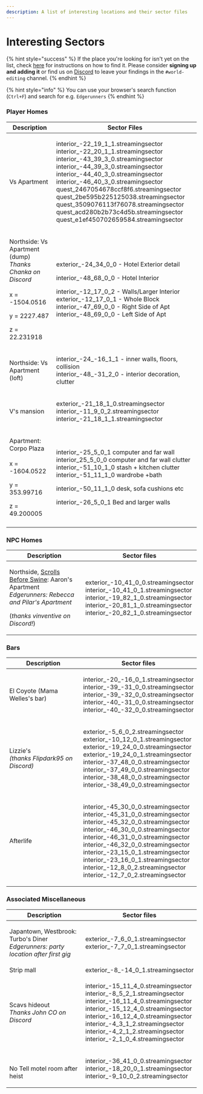 ```yaml
---
description: A list of interesting locations and their sector files
---
```


# Interesting Sectors

{% hint style="success" %}
If the place you're looking for isn't yet on the list, check [here](finding-a-specific-sector.md) for instructions on how to find it. Please consider **signing up and adding it** or find us on [Discord](https://discord.gg/redmodding) to leave your findings in the `#world-editing` channel.
{% endhint %}

{% hint style="info" %}
You can use your browser's search function (`Ctrl+F`) and search for e.g. `Edgerunners`
{% endhint %}

### Player Homes

| Description                                                                                                                             | Sector Files                                                                                                                                                                                                                                                                                                                                                                                                                                                              |
| --------------------------------------------------------------------------------------------------------------------------------------- | ------------------------------------------------------------------------------------------------------------------------------------------------------------------------------------------------------------------------------------------------------------------------------------------------------------------------------------------------------------------------------------------------------------------------------------------------------------------------- |
| Vs Apartment                                                                                                                            | <p>interior_-22_19_1_1.streamingsector <br>interior_-22_20_1_1.streamingsector <br>interior_-43_39_3_0.streamingsector <br>interior_-44_39_3_0.streamingsector <br>interior_-44_40_3_0.streamingsector <br>interior_-46_40_3_0.streamingsector <br>quest_2467054678ccf8f6.streamingsector <br>quest_2be595b225125038.streamingsector <br>quest_3509076113f76078.streamingsector <br>quest_acd280b2b73c4d5b.streamingsector <br>quest_e1ef450702659584.streamingsector</p> |
| <p>Northside: Vs Apartment (dump)<br><em>Thanks Chanka on Discord</em><br><br>x = -1504.0516</p><p>y = 2227.487</p><p>z = 22.231918</p> | <p>exterior_-24_34_0_0 - Hotel Exterior detail</p><p>interior_-48_68_0_0 - Hotel Interior</p><p>interior_-12_17_0_2 - Walls/Larger Interior exterior_-12_17_0_1 - Whole Block <br>interior_-47_69_0_0 - Right Side of Apt <br>interior_-48_69_0_0 - Left Side of Apt</p>                                                                                                                                                                                                  |
| Northside: Vs Apartment (loft)                                                                                                          | <p>interior_-24_-16_1_1 - inner walls, floors, collision<br>interior_-48_-31_2_0 - interior decoration, clutter</p>                                                                                                                                                                                                                                                                                                                                                       |
| V's mansion                                                                                                                             | <p>exterior_-21_18_1_0.streamingsector <br>interior_-11_9_0_2.streamingsector <br>interior_-21_18_1_1.streamingsector</p>                                                                                                                                                                                                                                                                                                                                                 |
| <p>Apartment: Corpo Plaza<br><br>x = -1604.0522</p><p>y = 353.99716</p><p>z = 49.200005</p>                                             | <p>interior_-25_5_0_1 computer and far wall interior_25_5_0_0 computer and far wall clutter <br>interior_-51_10_1_0 stash + kitchen clutter<br>interior_-51_11_1_0 wardrobe +bath </p><p>interior_-50_11_1_0 desk, sofa cushions etc</p><p>interior_-26_5_0_1 Bed and larger walls</p>                                                                                                                                                                                    |
|                                                                                                                                         |                                                                                                                                                                                                                                                                                                                                                                                                                                                                           |

### NPC Homes

| Description                                                                                                                                                                                                                               | Sector files                                                                                                                                                                                               |
| ----------------------------------------------------------------------------------------------------------------------------------------------------------------------------------------------------------------------------------------- | ---------------------------------------------------------------------------------------------------------------------------------------------------------------------------------------------------------- |
| <p>Northside, <a href="https://cyberpunk.fandom.com/wiki/Gig:_Scrolls_before_Swine">Scrolls Before Swine</a>: Aaron's Apartment<br><em>Edgerunners: Rebecca and Pilar's Apartment</em></p><p>(<em>thanks vinventive on Discord!</em>)</p> | <p>exterior_-10_41_0_0.streamingsector <br>interior_-10_41_0_1.streamingsector <br>interior_-19_82_1_0.streamingsector <br>interior_-20_81_1_0.streamingsector <br>interior_-20_82_1_0.streamingsector</p> |

### Bars

| Description                                                | Sector files                                                                                                                                                                                                                                                                                                                                                                                                |
| ---------------------------------------------------------- | ----------------------------------------------------------------------------------------------------------------------------------------------------------------------------------------------------------------------------------------------------------------------------------------------------------------------------------------------------------------------------------------------------------- |
| El Coyote (Mama Welles's bar)                              | <p>interior_-20_-16_0_1.streamingsector <br>interior_-39_-31_0_0.streamingsector <br>interior_-39_-32_0_0.streamingsector <br>interior_-40_-31_0_0.streamingsector <br>interior_-40_-32_0_0.streamingsector</p>                                                                                                                                                                                             |
| <p>Lizzie's<br><em>(thanks Flipdark95 on Discord)</em></p> | <p>exterior_-5_6_0_2.streamingsector <br>exterior_-10_12_0_1.streamingsector <br>exterior_-19_24_0_0.streamingsector <br>exterior_-19_24_0_1.streamingsector <br>interior_-37_48_0_0.streamingsector <br>interior_-37_49_0_0.streamingsector <br>interior_-38_48_0_0.streamingsector <br>interior_-38_49_0_0.streamingsector</p>                                                                            |
| Afterlife                                                  | <p>interior_-45_30_0_0.streamingsector <br>interior_-45_31_0_0.streamingsector<br>interior_-45_32_0_0.streamingsector <br>interior_-46_30_0_0.streamingsector<br>interior_-46_31_0_0.streamingsector<br>interior_-46_32_0_0.streamingsector<br>interior_-23_15_0_1.streamingsector <br>interior_-23_16_0_1.streamingsector<br>interior_-12_8_0_2.streamingsector <br>interior_-12_7_0_2.streamingsector</p> |

### Associated Miscellaneous

| Description                                                                                         | Sector files                                                                                                                                                                                                                                                                                                              |
| --------------------------------------------------------------------------------------------------- | ------------------------------------------------------------------------------------------------------------------------------------------------------------------------------------------------------------------------------------------------------------------------------------------------------------------------- |
| <p>Japantown, Westbrook:  Turbo's Diner<br><em>Edgerunners: party location after first gig</em></p> | <p>exterior_-7_6_0_1.streamingsector <br>exterior_-7_7_0_1.streamingsector</p>                                                                                                                                                                                                                                            |
| Strip mall                                                                                          | exterior\_-8\_-14\_0\_1.streamingsector                                                                                                                                                                                                                                                                                   |
| <p>Scavs hideout<br><em>Thanks John CO on Discord</em></p>                                          | <p>interior_-15_11_4_0.streamingsector <br>interior_-8_5_2_1.streamingsector <br>interior_-16_11_4_0.streamingsector<br>interior_-15_12_4_0.streamingsector <br>interior_-16_12_4_0.streamingsector <br>interior_-4_3_1_2.streamingsector <br>interior_-4_2_1_2.streamingsector <br>interior_-2_1_0_4.streamingsector</p> |
| <p><br>No Tell motel room after heist </p>                                                          | <p>interior_-36_41_0_0.streamingsector<br>interior_-18_20_0_1.streamingsector<br>interior_-9_10_0_2.streamingsector</p>                                                                                                                                                                                                   |
